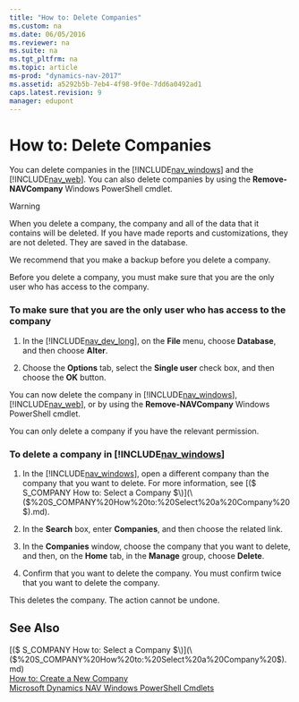 ```yaml
---
title: "How to: Delete Companies"
ms.custom: na
ms.date: 06/05/2016
ms.reviewer: na
ms.suite: na
ms.tgt_pltfrm: na
ms.topic: article
ms-prod: "dynamics-nav-2017"
ms.assetid: a5292b5b-7eb4-4f98-9f0e-7dd6a0492ad1
caps.latest.revision: 9
manager: edupont
---
```

# How to: Delete Companies
You can delete companies in the [!INCLUDE[nav_windows](includes/nav_windows_md.md)] and the [!INCLUDE[nav_web](includes/nav_web_md.md)]. You can also delete companies by using the **Remove\-NAVCompany** Windows PowerShell cmdlet.  
  
> [!WARNING]  
>  When you delete a company, the company and all of the data that it contains will be deleted. If you have made reports and customizations, they are not deleted. They are saved in the database.  
  
 We recommend that you make a backup before you delete a company.  
  
 Before you delete a company, you must make sure that you are the only user who has access to the company.  
  
### To make sure that you are the only user who has access to the company  
  
1.  In the [!INCLUDE[nav_dev_long](includes/nav_dev_long_md.md)], on the **File** menu, choose **Database**, and then choose **Alter**.  
  
2.  Choose the **Options** tab, select the **Single user** check box, and then choose the **OK** button.  
  
 You can now delete the company in [!INCLUDE[nav_windows](includes/nav_windows_md.md)], [!INCLUDE[nav_web](includes/nav_web_md.md)], or by using the **Remove\-NAVCompany** Windows PowerShell cmdlet.  
  
 You can only delete a company if you have the relevant permission.  
  
### To delete a company in [!INCLUDE[nav_windows](includes/nav_windows_md.md)]  
  
1.  In the [!INCLUDE[nav_windows](includes/nav_windows_md.md)], open a different company than the company that you want to delete. For more information, see [\($ S\_COMPANY How to: Select a Company $\)](\($%20S_COMPANY%20How%20to:%20Select%20a%20Company%20$\).md).  
  
2.  In the **Search** box, enter **Companies**, and then choose the related link.  
  
3.  In the **Companies** window, choose the company that you want to delete, and then, on the **Home** tab, in the **Manage** group, choose **Delete**.  
  
4.  Confirm that you want to delete the company. You must confirm twice that you want to delete the company.  
  
 This deletes the company. The action cannot be undone.  
  
## See Also  
 [\($ S\_COMPANY How to: Select a Company $\)](\($%20S_COMPANY%20How%20to:%20Select%20a%20Company%20$\).md)   
 [How to: Create a New Company](How%20to:%20Create%20a%20New%20Company.md)   
 [Microsoft Dynamics NAV Windows PowerShell Cmdlets](Microsoft-Dynamics-NAV-Windows-PowerShell-Cmdlets.md)